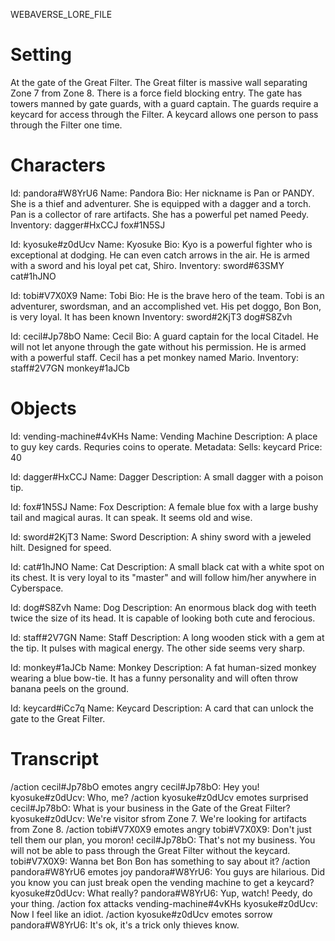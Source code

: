 WEBAVERSE_LORE_FILE

# Setting

At the gate of the Great Filter. The Great filter is massive wall separating Zone 7 from Zone 8. There is a force field blocking entry.
The gate has towers manned by gate guards, with a guard captain. The guards require a keycard for access through the Filter. A keycard allows one person to pass through the Filter one time.

# Characters

Id: pandora#W8YrU6
Name: Pandora
Bio: Her nickname is Pan or PANDY. She is a thief and adventurer. She is equipped with a dagger and a torch. Pan is a collector of rare artifacts. She has a powerful pet named Peedy.
Inventory:
  dagger#HxCCJ
  fox#1N5SJ

Id: kyosuke#z0dUcv
Name: Kyosuke
Bio: Kyo is a powerful fighter who is exceptional at dodging. He can even catch arrows in the air. He is armed with a sword and his loyal pet cat, Shiro.
Inventory:
  sword#63SMY
  cat#1hJNO

Id: tobi#V7X0X9
Name: Tobi
Bio: He is the brave hero of the team. Tobi is an adventurer, swordsman, and an accomplished vet. His pet doggo, Bon Bon, is very loyal. It has been known
Inventory:
  sword#2KjT3
  dog#S8Zvh

Id: cecil#Jp78bO
Name: Cecil
Bio: A guard captain for the local Citadel. He will not let anyone through the gate without his permission. He is armed with a powerful staff. Cecil has a pet monkey named Mario.
Inventory:
  staff#2V7GN
  monkey#1aJCb

# Objects

Id: vending-machine#4vKHs
Name: Vending Machine
Description: A place to guy key cards. Requries coins to operate.
Metadata:
  Sells: keycard
  Price: 40

Id: dagger#HxCCJ
Name: Dagger
Description: A small dagger with a poison tip.

Id: fox#1N5SJ
Name: Fox
Description: A female blue fox with a large bushy tail and magical auras. It can speak. It seems old and wise.

Id: sword#2KjT3
Name: Sword
Description: A shiny sword with a jeweled hilt. Designed for speed.

Id: cat#1hJNO
Name: Cat
Description: A small black cat with a white spot on its chest. It is very loyal to its "master" and will follow him/her anywhere in Cyberspace.

Id: dog#S8Zvh
Name: Dog
Description: An enormous black dog with teeth twice the size of its head. It is capable of looking both cute and ferocious.

Id: staff#2V7GN
Name: Staff
Description: A long wooden stick with a gem at the tip. It pulses with magical energy. The other side seems very sharp.

Id: monkey#1aJCb
Name: Monkey
Description: A fat human-sized monkey wearing a blue bow-tie. It has a funny personality and will often throw banana peels on the ground.

Id: keycard#iCc7q
Name: Keycard
Description: A card that can unlock the gate to the Great Filter.

# Transcript

/action cecil#Jp78bO emotes angry
cecil#Jp78bO: Hey you!
kyosuke#z0dUcv: Who, me?
/action kyosuke#z0dUcv emotes surprised
cecil#Jp78bO: What is your business in the Gate of the Great Filter?
kyosuke#z0dUcv: We're visitor sfrom Zone 7. We're looking for artifacts from Zone 8.
/action tobi#V7X0X9 emotes angry
tobi#V7X0X9: Don't just tell them our plan, you moron!
cecil#Jp78bO: That's not my business. You will not be able to pass through the Great Filter without the keycard.
tobi#V7X0X9: Wanna bet Bon Bon has something to say about it?
/action pandora#W8YrU6 emotes joy
pandora#W8YrU6: You guys are hilarious. Did you know you can just break open the vending machine to get a keycard?
kyosuke#z0dUcv: What really?
pandora#W8YrU6: Yup, watch! Peedy, do your thing.
/action fox attacks vending-machine#4vKHs
kyosuke#z0dUcv: Now I feel like an idiot.
/action kyosuke#z0dUcv emotes sorrow
pandora#W8YrU6: It's ok, it's a trick only thieves know.